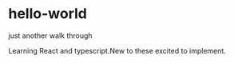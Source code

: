 # hello-world
just another walk through

Learning React and typescript.New to these excited to implement.
